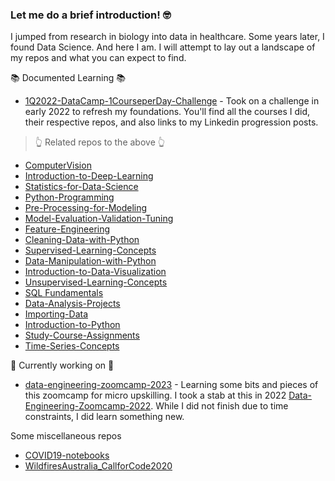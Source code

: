 ### Let me do a brief introduction! 🤓

I jumped from research in biology into data in healthcare.   Some years later, I found Data Science.
And here I am.  I will attempt to lay out a landscape of my repos and what you can expect to find.

📚 Documented Learning 📚
- [1Q2022-DataCamp-1CourseperDay-Challenge](https://github.com/elena-e-barbulescu/1Q2022-DataCamp-1CourseperDay-Challenge) - Took on a challenge in early 2022 to refresh my foundations.  You'll find all the courses I did, their respective repos, and also links to my Linkedin progression posts.

> 👆 Related repos to the above 👆
- [ComputerVision](https://github.com/elena-e-barbulescu/ComputerVision)
- [Introduction-to-Deep-Learning](https://github.com/elena-e-barbulescu/Introduction-to-Deep-Learning)
- [Statistics-for-Data-Science](https://github.com/elena-e-barbulescu/Statistics-for-Data-Science)
- [Python-Programming](https://github.com/elena-e-barbulescu/Python-Programming)
- [Pre-Processing-for-Modeling](https://github.com/elena-e-barbulescu/Pre-Processing-for-Modeling)
- [Model-Evaluation-Validation-Tuning](https://github.com/elena-e-barbulescu/Model-Evaluation-Validation-Tuning)
- [Feature-Engineering](https://github.com/elena-e-barbulescu/Feature-Engineering)
- [Cleaning-Data-with-Python](https://github.com/elena-e-barbulescu/Cleaning-Data-with-Python)
- [Supervised-Learning-Concepts](https://github.com/elena-e-barbulescu/Supervised-Learning-Concepts)
- [Data-Manipulation-with-Python](https://github.com/elena-e-barbulescu/Data-Manipulation-with-Python)
- [Introduction-to-Data-Visualization](https://github.com/elena-e-barbulescu/Introduction-to-Data-Visualization)
- [Unsupervised-Learning-Concepts](https://github.com/elena-e-barbulescu/Unsupervised-Learning-Concepts)
- [SQL Fundamentals](https://github.com/elena-e-barbulescu/SQL-Fundamentals)
- [Data-Analysis-Projects](https://github.com/elena-e-barbulescu/Data-Analysis-Projects)
- [Importing-Data](https://github.com/elena-e-barbulescu/Importing-Data)
- [Introduction-to-Python](https://github.com/elena-e-barbulescu/Introduction-to-Python)
- [Study-Course-Assignments](https://github.com/elena-e-barbulescu/Study-Course-Assignments)
- [Time-Series-Concepts](https://github.com/elena-e-barbulescu/Time-Series-Concepts)


🌱 Currently working on 🌱
- [data-engineering-zoomcamp-2023](https://github.com/elena-e-barbulescu/data-engineering-zoomcamp-2023) - Learning some bits and pieces of this zoomcamp for micro upskilling.   I took a stab at this in 2022 [Data-Engineering-Zoomcamp-2022](https://github.com/elena-e-barbulescu/Data-Engineering-ZoomCamp-2022). While I did not finish due to time constraints, I did learn something new.

Some miscellaneous repos
- [COVID19-notebooks](https://github.com/elena-e-barbulescu/COVID19-notebooks)
- [WildfiresAustralia_CallforCode2020](https://github.com/elena-e-barbulescu/Wildfiresaustralia_CallforCode2020)

<!--
**elena-e-barbulescu/elena-e-barbulescu** is a ✨ _special_ ✨ repository because its `README.md` (this file) appears on your GitHub profile.

Here are some ideas to get you started:

- 🔭 I’m currently working on ...
- 🌱 I’m currently learning ...
- 👯 I’m looking to collaborate on ...
- 🤔 I’m looking for help with ...
- 💬 Ask me about ...
- 📫 How to reach me: ...
- 😄 Pronouns: ...
- ⚡ Fun fact: ...
-->
